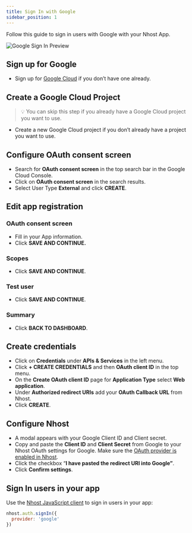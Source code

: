 ```yaml
---
title: Sign In with Google
sidebar_position: 1
---
```


Follow this guide to sign in users with Google with your Nhost App.

![Google Sign In Preview](/img/social-providers/google-preview.png)

## Sign up for Google

- Sign up for [Google Cloud](https://cloud.google.com/free) if you don’t have one already.

## Create a Google Cloud Project

> 💡 You can skip this step if you already have a Google Cloud project you want to use.

- Create a new Google Cloud project if you don’t already have a project you want to use.

## Configure OAuth consent screen

- Search for **OAuth consent screen** in the top search bar in the Google Cloud Console.
- Click on **OAuth consent screen** in the search results.
- Select User Type **External** and click **CREATE**.

## **Edit app registration**

### OAuth consent screen

- Fill in your App information.
- Click **SAVE AND CONTINUE.**

### Scopes

- Click **SAVE AND CONTINUE**.

### Test user

- Click **SAVE AND CONTINUE**.

### Summary

- Click **BACK TO DASHBOARD**.

## Create credentials

- Click on **Credentials** under **APIs & Services** in the left menu.
- Click **+ CREATE CREDENTIALS** and then **OAuth client ID** in the top menu.
- On the **Create OAuth client ID** page for **Application Type** select **Web application**.
- Under **Authorized redirect URIs** add your **OAuth Callback URL** from Nhost.
- Click **CREATE**.

## Configure Nhost

- A modal appears with your Google Client ID and Client secret.
- Copy and paste the **Client ID** and **Client Secret** from Google to your Nhost OAuth settings for Google. Make sure the [OAuth provider is enabled in Nhost](/platform/authentication/social-sign-in#enabling-social-sign-in).
- Click the checkbox “**I have pasted the redirect URI into Google”**.
- Click **Confirm settings**.

## Sign In users in your app

Use the [Nhost JavaScript client](/reference/sdk) to sign in users in your app:

```js
nhost.auth.signIn({
  provider: 'google'
})
```
